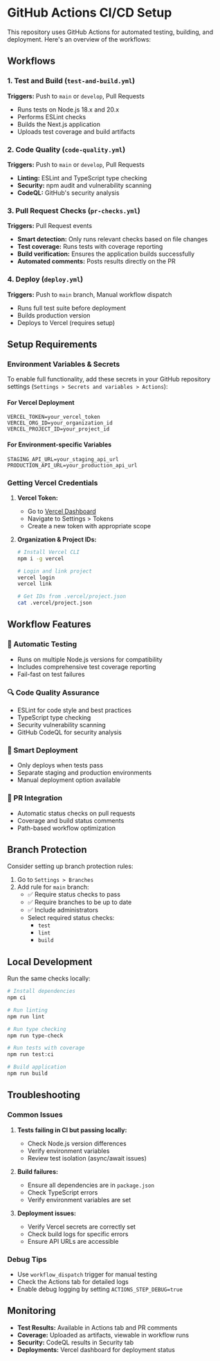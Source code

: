 # GitHub Actions CI/CD Setup

This repository uses GitHub Actions for automated testing, building, and deployment. Here's an overview of the workflows:

## Workflows

### 1. Test and Build (`test-and-build.yml`)
**Triggers:** Push to `main` or `develop`, Pull Requests
- Runs tests on Node.js 18.x and 20.x
- Performs ESLint checks
- Builds the Next.js application
- Uploads test coverage and build artifacts

### 2. Code Quality (`code-quality.yml`)
**Triggers:** Push to `main` or `develop`, Pull Requests
- **Linting:** ESLint and TypeScript type checking
- **Security:** npm audit and vulnerability scanning
- **CodeQL:** GitHub's security analysis

### 3. Pull Request Checks (`pr-checks.yml`)
**Triggers:** Pull Request events
- **Smart detection:** Only runs relevant checks based on file changes
- **Test coverage:** Runs tests with coverage reporting
- **Build verification:** Ensures the application builds successfully
- **Automated comments:** Posts results directly on the PR

### 4. Deploy (`deploy.yml`)
**Triggers:** Push to `main` branch, Manual workflow dispatch
- Runs full test suite before deployment
- Builds production version
- Deploys to Vercel (requires setup)

## Setup Requirements

### Environment Variables & Secrets

To enable full functionality, add these secrets in your GitHub repository settings (`Settings > Secrets and variables > Actions`):

#### For Vercel Deployment
```
VERCEL_TOKEN=your_vercel_token
VERCEL_ORG_ID=your_organization_id  
VERCEL_PROJECT_ID=your_project_id
```

#### For Environment-specific Variables
```
STAGING_API_URL=your_staging_api_url
PRODUCTION_API_URL=your_production_api_url
```

### Getting Vercel Credentials

1. **Vercel Token:**
   - Go to [Vercel Dashboard](https://vercel.com/dashboard)
   - Navigate to Settings > Tokens
   - Create a new token with appropriate scope

2. **Organization & Project IDs:**
   ```bash
   # Install Vercel CLI
   npm i -g vercel
   
   # Login and link project
   vercel login
   vercel link
   
   # Get IDs from .vercel/project.json
   cat .vercel/project.json
   ```

## Workflow Features

### 🔄 Automatic Testing
- Runs on multiple Node.js versions for compatibility
- Includes comprehensive test coverage reporting
- Fail-fast on test failures

### 🔍 Code Quality Assurance
- ESLint for code style and best practices
- TypeScript type checking
- Security vulnerability scanning
- GitHub CodeQL for security analysis

### 🚀 Smart Deployment
- Only deploys when tests pass
- Separate staging and production environments
- Manual deployment option available

### 💬 PR Integration
- Automatic status checks on pull requests
- Coverage and build status comments
- Path-based workflow optimization

## Branch Protection

Consider setting up branch protection rules:

1. Go to `Settings > Branches`
2. Add rule for `main` branch:
   - ✅ Require status checks to pass
   - ✅ Require branches to be up to date
   - ✅ Include administrators
   - Select required status checks:
     - `test`
     - `lint`
     - `build`

## Local Development

Run the same checks locally:

```bash
# Install dependencies
npm ci

# Run linting
npm run lint

# Run type checking  
npm run type-check

# Run tests with coverage
npm run test:ci

# Build application
npm run build
```

## Troubleshooting

### Common Issues

1. **Tests failing in CI but passing locally:**
   - Check Node.js version differences
   - Verify environment variables
   - Review test isolation (async/await issues)

2. **Build failures:**
   - Ensure all dependencies are in `package.json`
   - Check TypeScript errors
   - Verify environment variables are set

3. **Deployment issues:**
   - Verify Vercel secrets are correctly set
   - Check build logs for specific errors
   - Ensure API URLs are accessible

### Debug Tips

- Use `workflow_dispatch` trigger for manual testing
- Check the Actions tab for detailed logs
- Enable debug logging by setting `ACTIONS_STEP_DEBUG=true`

## Monitoring

- **Test Results:** Available in Actions tab and PR comments
- **Coverage:** Uploaded as artifacts, viewable in workflow runs  
- **Security:** CodeQL results in Security tab
- **Deployments:** Vercel dashboard for deployment status
